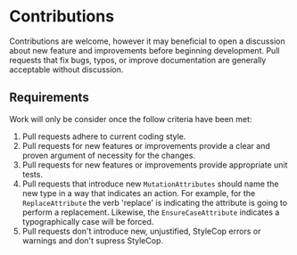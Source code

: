 # Contributions

Contributions are welcome, however it may beneficial to open a discussion about new feature and improvements before beginning development. Pull requests that fix bugs, typos, or improve documentation are generally acceptable without discussion.

## Requirements

Work will only be consider once the follow criteria have been met:

1. Pull requests adhere to current coding style.
2. Pull requests for new features or improvements provide a clear and proven argument of necessity for the changes.
3. Pull requests for new features or improvements provide appropriate unit tests.
4. Pull requests that introduce new `MutationAttributes` should name the new type in a way that indicates an action. For example, for the `ReplaceAttribute` the verb 'replace' is indicating the attribute is going to perform a replacement. Likewise, the `EnsureCaseAttribute` indicates a typographically case will be forced.
5. Pull requests don't introduce new, unjustified, StyleCop errors or warnings and don't supress StyleCop.
